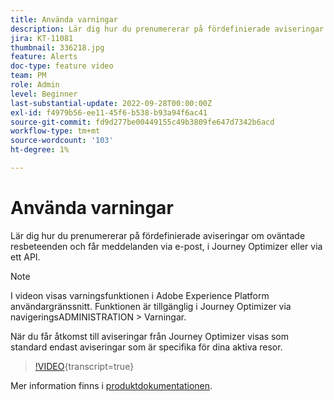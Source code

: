 ```yaml
---
title: Använda varningar
description: Lär dig hur du prenumererar på fördefinierade aviseringar om oväntade resbeteenden och får meddelanden via e-post, i Journey Optimizer eller via ett API.
jira: KT-11081
thumbnail: 336218.jpg
feature: Alerts
doc-type: feature video
team: PM
role: Admin
level: Beginner
last-substantial-update: 2022-09-28T00:00:00Z
exl-id: f4979b56-ee11-45f6-b538-b93a94f6ac41
source-git-commit: fd9d277be00449155c49b3809fe647d7342b6acd
workflow-type: tm+mt
source-wordcount: '103'
ht-degree: 1%

---
```


# Använda varningar

Lär dig hur du prenumererar på fördefinierade aviseringar om oväntade resbeteenden och får meddelanden via e-post, i Journey Optimizer eller via ett API.

>[!NOTE]
>
>I videon visas varningsfunktionen i Adobe Experience Platform användargränssnitt. Funktionen är tillgänglig i Journey Optimizer via navigeringsADMINISTRATION > Varningar.
>
>
>När du får åtkomst till aviseringar från Journey Optimizer visas som standard endast aviseringar som är specifika för dina aktiva resor.

>[!VIDEO](https://video.tv.adobe.com/v/336218?quality=12&learn=on){transcript=true}

Mer information finns i [produktdokumentationen](https://experienceleague.adobe.com/docs/journey-optimizer/using/reporting/alerts.html?lang=sv-SE).
